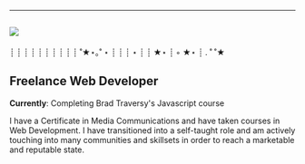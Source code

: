 
---
![](https://i.postimg.cc/DfPmPfnN/68747470733a2f2f63646e2e6472696262626c652e636f6d2f75736572732f323035363334352f73637265656e73686f7473.png)
---
┊         ┊       ┊   ┊    ┊        ┊
┊         ┊       ┊   ┊   ˚★⋆｡˚  ⋆
┊         ┊       ┊   ⋆
┊         ┊       ★⋆
┊ ◦
★⋆      ┊ .  ˚
           ˚★

## Freelance Web Developer                                                                     
**Currently**: Completing Brad Traversy's Javascript course 

I have a Certificate in Media Communications and have taken courses in Web Development. I have transitioned into a self-taught role and am actively touching into many communities and skillsets in order to reach a marketable and reputable state. 










